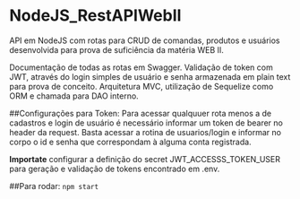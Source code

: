 # NodeJS_RestAPIWebII

API em NodeJS com rotas para CRUD de comandas, produtos e usuários desenvolvida para prova de suficiência da matéria WEB II.

Documentação de todas as rotas em Swagger.
Validação de token com JWT, através do login simples de usuário e senha armazenada em plain text para prova de conceito.
Arquitetura MVC, utilização de Sequelize como ORM e chamada para DAO interno.

##Configurações para Token:
Para acessar qualquuer rota menos a de cadastros e login de usuário é necessário informar um token de bearer no header da request.
Basta acessar a rotina de usuarios/login e informar no corpo o id e senha que correspondam à alguma conta registrada.

**Importate** configurar a definição do secret JWT_ACCESSS_TOKEN_USER para geração e validação de tokens encontrado em .env.

##Para rodar:
`npm start`
